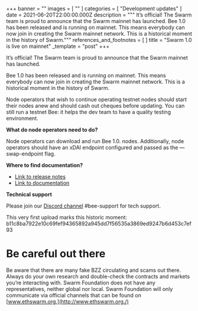 +++
banner = ""
images = [ "" ]
categories = [ "Development updates" ]
date = 2021-06-20T22:00:00.000Z
description = """
It’s official! The Swarm team is proud to announce that the Swarm mainnet has launched.
Bee 1.0 has been released and is running on mainnet. This means everybody can now join in creating the Swarm mainnet network. This is a historical moment in the history of Swarm."""
references_and_footnotes = [ ]
title = "Swarm 1.0 is live on mainnet"
_template = "post"
+++

It’s official! The Swarm team is proud to announce that the Swarm mainnet has launched.

Bee 1.0 has been released and is running on mainnet. This means everybody can now join in creating the Swarm mainnet network. This is a historical moment in the history of Swarm.

Node operators that wish to continue operating testnet nodes should start their nodes anew and should cash out cheques before updating. You can still run a testnet Bee: it helps the dev team to have a quality testing environment.

**What do node operators need to do?**

Node operators can download and run Bee 1.0. nodes. Additionally, node operators should have an xDAI endpoint configured and passed as the — swap-endpoint flag.

**Where to find documentation?**

- [Link to release notes](https://bit.ly/3zFAgzb)
- [Link to documentation](https://docs.ethswarm.org/docs/installation/install)

**Technical support**

Please join our [Discord channel](https://discord.com/invite/GU22h2utj6) #bee-support for tech support.

This very first upload marks this historic moment: b11c8ba7922e10c69fef94365892a945dd7f56535a3869ed9247b6d453c7ef93

# Be careful out there

Be aware that there are many fake BZZ circulating and scams out there. Always do your own research and double-check the contracts and markets you’re interacting with. Swarm Foundation does not have any representatives, neither global nor local. Swarm Foundation will only communicate via official channels that can be found on [www.ethswarm.org.](http://www.ethswarm.org./)
